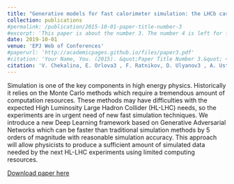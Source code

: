 ```yaml
---
title: "Generative models for fast calorimeter simulation: the LHCb case"
collection: publications
#permalink: /publication/2015-10-01-paper-title-number-3
#excerpt: 'This paper is about the number 3. The number 4 is left for future work.'
date: 2019-10-01
venue: 'EPJ Web of Conferences'
#paperurl: 'http://academicpages.github.io/files/paper3.pdf'
#citation: 'Your Name, You. (2015). &quot;Paper Title Number 3.&quot; <i>Journal 1</i>. 1(3).'
citation: 'V. Chekalina, E. Orlova3 , F. Ratnikov, D. Ulyanov3 , A. Ustyuzhanin, E. Zakharov'
---
```

Simulation is one of the key components in high energy physics. Historically it relies on the Monte Carlo methods which require a tremendous amount of computation resources. These methods may have difficulties with the expected High Luminosity Large Hadron Collider (HL-LHC) needs, so the experiments are in urgent need of new fast simulation techniques. We introduce a new Deep Learning framework based on Generative Adversarial Networks which can be faster than traditional simulation methods by 5 orders of magnitude with reasonable simulation accuracy. This approach will allow physicists to produce a sufficient amount of simulated data needed by the next HL-LHC experiments using limited computing resources.

[Download paper here](https://www.epj-conferences.org/articles/epjconf/pdf/2019/19/epjconf_chep2018_02034.pdf)

<!-- #Recommended citation: Hrinchuk, Oleksii, Valentin Khrulkov, Leyla Mirvakhabova, Elena Orlova, and Ivan Oseledets. "Tensorized embedding layers." In Findings of the Association for Computational Linguistics: EMNLP 2020, pp. 4847-4860. 2020. -->